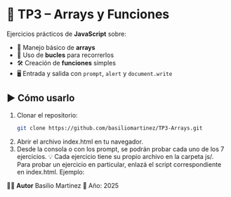 # 📘 TP3 – Arrays y Funciones

Ejercicios prácticos de **JavaScript** sobre:
- 📑 Manejo básico de **arrays**
- 🔄 Uso de **bucles** para recorrerlos
- 🛠️ Creación de **funciones** simples
- 🖥️ Entrada y salida con `prompt`, `alert` y `document.write`

## ▶️ Cómo usarlo
1. Clonar el repositorio:
   ```bash
   git clone https://github.com/basiliomartinez/TP3-Arrays.git
2. Abrir el archivo index.html en tu navegador.
3. Desde la consola o con los prompt, se podrán probar cada uno de los 7 ejercicios.
💡 Cada ejercicio tiene su propio archivo en la carpeta js/. Para probar un ejercicio en particular, enlazá el script correspondiente en index.html.
Ejemplo:
<script src="js/Ejercicio3.js"></script>

👨‍💻 **Autor** 
Basilio Martinez
📅 Año: 2025

